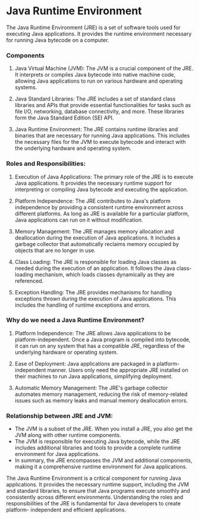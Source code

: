 # Java Runtime Environment

The Java Runtime Environment (JRE) is a set of software tools used for executing Java
applications. It provides the runtime environment necessary for running Java bytecode on a
computer.

### Components

1. Java Virtual Machine (JVM):
The JVM is a crucial component of the JRE. It interprets or compiles Java bytecode into
native machine code, allowing Java applications to run on various hardware and operating
systems.

2. Java Standard Libraries:
The JRE includes a set of standard class libraries and APIs that provide essential
functionalities for tasks such as file I/O, networking, database connectivity, and more. These
libraries form the Java Standard Edition (SE) API.

3. Java Runtime Environment:
The JRE contains runtime libraries and binaries that are necessary for running Java
applications. This includes the necessary files for the JVM to execute bytecode and interact
with the underlying hardware and operating system.

### Roles and Responsibilities:

1. Execution of Java Applications:
The primary role of the JRE is to execute Java applications. It provides the necessary runtime
support for interpreting or compiling Java bytecode and executing the application.

2. Platform Independence:
The JRE contributes to Java's platform independence by providing a consistent runtime
environment across different platforms. As long as JRE is available for a particular platform,
Java applications can run on it without modification.

3. Memory Management:
The JRE manages memory allocation and deallocation during the execution of Java applications.
It includes a garbage collector that automatically reclaims memory occupied by objects that
are no longer in use.

4. Class Loading:
The JRE is responsible for loading Java classes as needed during the execution of an application.
It follows the Java class-loading mechanism, which loads classes dynamically as they are
referenced.

5. Exception Handling:
The JRE provides mechanisms for handling exceptions thrown during the execution of Java
applications. This includes the handling of runtime exceptions and errors.

### Why do we need a Java Runtime Environment?

1. Platform Independence:
The JRE allows Java applications to be platform-independent. Once a Java program is compiled
into bytecode, it can run on any system that has a compatible JRE, regardless of the underlying
hardware or operating system.

2. Ease of Deployment:
Java applications are packaged in a platform-independent manner. Users only need the
appropriate JRE installed on their machines to run Java applications, simplifying deployment.

3. Automatic Memory Management:
The JRE's garbage collector automates memory management, reducing the risk of memory-related
issues such as memory leaks and manual memory deallocation errors.

### Relationship between JRE and JVM:
- The JVM is a subset of the JRE. When you install a JRE, you also get the JVM along with
other runtime components.
- The JVM is responsible for executing Java bytecode, while the JRE includes additional
libraries and tools to provide a complete runtime environment for Java applications.
- In summary, the JRE encompasses the JVM and additional components, making it a comprehensive
runtime environment for Java applications.

The Java Runtime Environment is a critical component for running Java applications. It provides
the necessary runtime support, including the JVM and standard libraries, to ensure that Java
programs execute smoothly and consistently across different environments. Understanding the
roles and responsibilities of the JRE is fundamental for Java developers to create platform-
independent and efficient applications.
